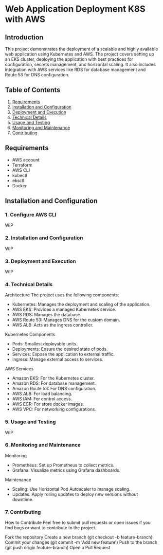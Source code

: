 # Web Application Deployment K8S with AWS

## Introduction
This project demonstrates the deployment of a scalable and highly available web application using Kubernetes and AWS. 
The project covers setting up an EKS cluster, deploying the application with best practices for configuration, secrets 
management, and horizontal scaling. It also includes integration with AWS services like RDS for database management and
Route 53 for DNS configuration.

## Table of Contents

1. [Requirements](#requirements)
2. [Installation and Configuration](#installation-and-configuration)
3. [Deployment and Execution](#deployment-and-execution)
4. [Technical Details](#technical-details)
5. [Usage and Testing](#usage-and-testing)
6. [Monitoring and Maintenance](#monitoring-and-maintenance)
7. [Contributing](#contributing)

## Requirements

- AWS account
- Terraform
- AWS CLI
- kubectl
- eksctl
- Docker

## Installation and Configuration

### 1. Configure AWS CLI

WIP

### 2. Installation and Configuration

WIP

### 3. Deployment and Execution

WIP

### 4. Technical Details

Architecture
The project uses the following components:

- Kubernetes: Manages the deployment and scaling of the application.
- AWS EKS: Provides a managed Kubernetes service.
- AWS RDS: Manages the database.
- AWS Route 53: Manages DNS for the custom domain.
- AWS ALB: Acts as the ingress controller.

Kubernetes Components
- Pods: Smallest deployable units.
- Deployments: Ensure the desired state of pods.
- Services: Expose the application to external traffic.
- Ingress: Manage external access to services.

AWS Services
- Amazon EKS: For the Kubernetes cluster.
- Amazon RDS: For database management.
- Amazon Route 53: For DNS configuration.
- AWS ALB: For load balancing.
- AWS IAM: For control access.
- AWS ECR: For store docker images.
- AWS VPC: For networking configurations.

### 5. Usage and Testing
WIP
### 6. Monitoring and Maintenance

Monitoring
- Prometheus: Set up Prometheus to collect metrics.
- Grafana: Visualize metrics using Grafana dashboards.

Maintenance
- Scaling: Use Horizontal Pod Autoscaler to manage scaling.
- Updates: Apply rolling updates to deploy new versions without downtime.

### 7. Contributing

How to Contribute
Feel free to submit pull requests or open issues if you find bugs or want to contribute to the project.

Fork the repository
Create a new branch (git checkout -b feature-branch)
Commit your changes (git commit -m 'Add new feature')
Push to the branch (git push origin feature-branch)
Open a Pull Request

